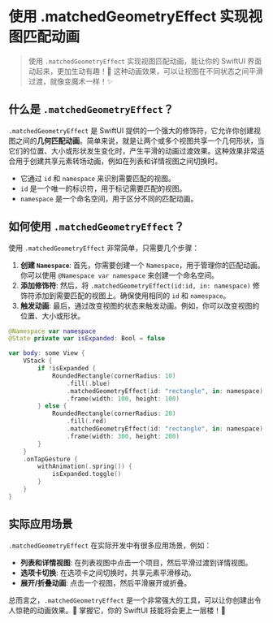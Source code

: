 ﻿# 使用 .matchedGeometryEffect 实现视图匹配动画

> 使用 `.matchedGeometryEffect` 实现视图匹配动画，能让你的 SwiftUI 界面动起来，更加生动有趣！🎉 这种动画效果，可以让视图在不同状态之间平滑过渡，就像变魔术一样！✨

## 什么是 `.matchedGeometryEffect`？

`.matchedGeometryEffect` 是 SwiftUI 提供的一个强大的修饰符，它允许你创建视图之间的**几何匹配动画**。简单来说，就是让两个或多个视图共享一个几何形状，当它们的位置、大小或形状发生变化时，产生平滑的动画过渡效果。这种效果非常适合用于创建共享元素转场动画，例如在列表和详情视图之间切换时。

*   它通过 `id` 和 `namespace` 来识别需要匹配的视图。
*   `id` 是一个唯一的标识符，用于标记需要匹配的视图。
*   `namespace` 是一个命名空间，用于区分不同的匹配动画。

## 如何使用 `.matchedGeometryEffect`？

使用 `.matchedGeometryEffect` 非常简单，只需要几个步骤：

1.  **创建 `Namespace`**: 首先，你需要创建一个 `Namespace`，用于管理你的匹配动画。你可以使用 `@Namespace var namespace` 来创建一个命名空间。
2.  **添加修饰符**: 然后，将 `.matchedGeometryEffect(id:id, in: namespace)` 修饰符添加到需要匹配的视图上。确保使用相同的 `id` 和 `namespace`。
3.  **触发动画**: 最后，通过改变视图的状态来触发动画。例如，你可以改变视图的位置、大小或形状。

```swift
@Namespace var namespace
@State private var isExpanded: Bool = false

var body: some View {
    VStack {
        if !isExpanded {
            RoundedRectangle(cornerRadius: 10)
                .fill(.blue)
                .matchedGeometryEffect(id: "rectangle", in: namespace)
                .frame(width: 100, height: 100)
        } else {
            RoundedRectangle(cornerRadius: 20)
                .fill(.red)
                .matchedGeometryEffect(id: "rectangle", in: namespace)
                .frame(width: 300, height: 200)
        }
    }
    .onTapGesture {
        withAnimation(.spring()) {
            isExpanded.toggle()
        }
    }
}
```

## 实际应用场景

`.matchedGeometryEffect` 在实际开发中有很多应用场景，例如：

*   **列表和详情视图**: 在列表视图中点击一个项目，然后平滑过渡到详情视图。
*   **选项卡切换**: 在选项卡之间切换时，共享元素平滑移动。
*   **展开/折叠动画**: 点击一个视图，然后平滑展开或折叠。

总而言之，`.matchedGeometryEffect` 是一个非常强大的工具，可以让你创建出令人惊艳的动画效果。🚀 掌握它，你的 SwiftUI 技能将会更上一层楼！💪


